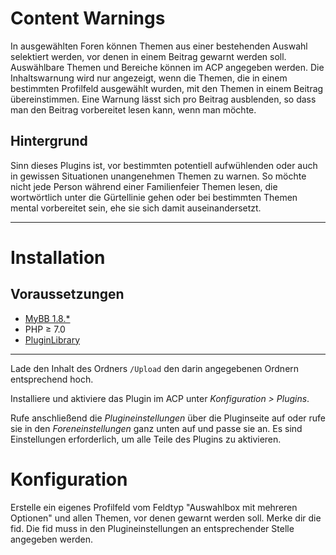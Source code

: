 # Content Warnings

In ausgewählten Foren können Themen aus einer bestehenden Auswahl selektiert werden, vor denen in einem Beitrag gewarnt werden soll. Auswählbare Themen und Bereiche können im ACP angegeben werden. Die Inhaltswarnung wird nur angezeigt, wenn die Themen, die in einem bestimmten Profilfeld ausgewählt wurden, mit den Themen in einem Beitrag übereinstimmen. Eine Warnung lässt sich pro Beitrag ausblenden, so dass man den Beitrag vorbereitet lesen kann, wenn man möchte.

## Hintergrund

Sinn dieses Plugins ist, vor bestimmten potentiell aufwühlenden oder auch in gewissen Situationen unangenehmen Themen zu warnen. So möchte nicht jede Person während einer Familienfeier Themen lesen, die wortwörtlich unter die Gürtellinie gehen oder bei bestimmten Themen mental vorbereitet sein, ehe sie sich damit auseinandersetzt.
___

# Installation

## Voraussetzungen

* [MyBB 1.8.*](https://www.mybb.de/downloads/)
* PHP ≥ 7.0
* [PluginLibrary](https://github.com/frostschutz/MyBB-PluginLibrary)
___

Lade den Inhalt des Ordners `/Upload` den darin angegebenen Ordnern entsprechend hoch.

Installiere und aktiviere das Plugin im ACP unter *Konfiguration > Plugins*.

Rufe anschließend die *Plugineinstellungen* über die Pluginseite auf oder rufe sie in den *Foreneinstellungen* ganz unten auf und passe sie an. Es sind Einstellungen erforderlich, um alle Teile des Plugins zu aktivieren.

# Konfiguration

Erstelle ein eigenes Profilfeld vom Feldtyp "Auswahlbox mit mehreren Optionen" und allen Themen, vor denen gewarnt werden soll. Merke dir die fid. Die fid muss in den Plugineinstellungen an entsprechender Stelle angegeben werden.
